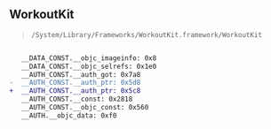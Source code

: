 ## WorkoutKit

> `/System/Library/Frameworks/WorkoutKit.framework/WorkoutKit`

```diff

   __DATA_CONST.__objc_imageinfo: 0x8
   __DATA_CONST.__objc_selrefs: 0x1e0
   __AUTH_CONST.__auth_got: 0x7a8
-  __AUTH_CONST.__auth_ptr: 0x5d8
+  __AUTH_CONST.__auth_ptr: 0x5c8
   __AUTH_CONST.__const: 0x2818
   __AUTH_CONST.__objc_const: 0x560
   __AUTH.__objc_data: 0xf0

```
